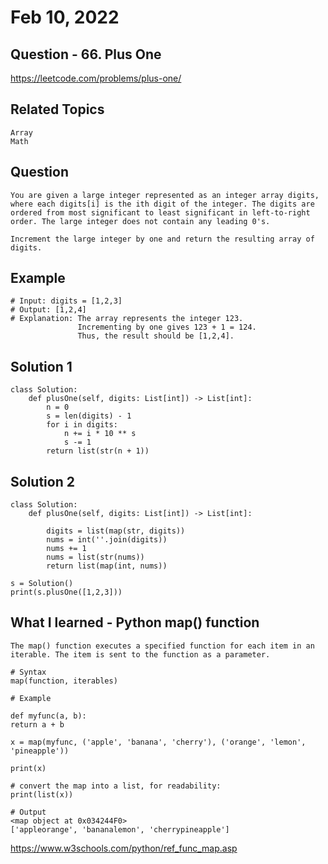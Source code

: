 # Feb 10, 2022
## Question - 66. Plus One
https://leetcode.com/problems/plus-one/

## Related Topics
    Array
    Math

## Question

    You are given a large integer represented as an integer array digits, where each digits[i] is the ith digit of the integer. The digits are ordered from most significant to least significant in left-to-right order. The large integer does not contain any leading 0's.

    Increment the large integer by one and return the resulting array of digits.

## Example

    # Input: digits = [1,2,3]
    # Output: [1,2,4]
    # Explanation: The array represents the integer 123.
                   Incrementing by one gives 123 + 1 = 124.
                   Thus, the result should be [1,2,4].


## Solution 1 
```
class Solution:
    def plusOne(self, digits: List[int]) -> List[int]:
        n = 0
        s = len(digits) - 1
        for i in digits:
            n += i * 10 ** s
            s -= 1
        return list(str(n + 1))
```

## Solution 2
```
class Solution:
    def plusOne(self, digits: List[int]) -> List[int]:
    
        digits = list(map(str, digits))
        nums = int(''.join(digits))
        nums += 1
        nums = list(str(nums))
        return list(map(int, nums))

s = Solution()
print(s.plusOne([1,2,3]))
```

## What I learned - Python map() function

    The map() function executes a specified function for each item in an iterable. The item is sent to the function as a parameter.

    # Syntax
    map(function, iterables)

    # Example

    def myfunc(a, b):
    return a + b

    x = map(myfunc, ('apple', 'banana', 'cherry'), ('orange', 'lemon', 'pineapple'))

    print(x)

    # convert the map into a list, for readability:
    print(list(x))

    # Output
    <map object at 0x034244F0>
    ['appleorange', 'bananalemon', 'cherrypineapple']


https://www.w3schools.com/python/ref_func_map.asp